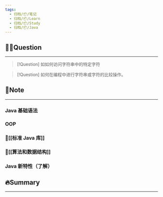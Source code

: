 ```yaml
---
tags:
  - 归档/📦/笔记
  - 归档/📦/Learn
  - 归档/📦/Study
  - 归档/📦/Java
---
```


## 🙋‍♀️Question

---

> [!Question] 如如何访问字符串中的特定字符

> [!Question] 如何在编程中进行字符串或字符的比较操作。

## 📝Note

---

### Java 基础语法

### OOP

### 🏁[[标准 Java 库]]

### 🏁[[算法和数据结构]]

### Java 新特性（了解）

## 🔥Summary

---
